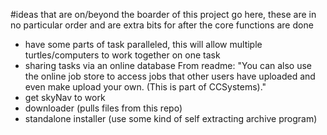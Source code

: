 #ideas that are on/beyond the boarder of this project go here, these are in no particular order and are extra bits for after the core functions are done

* have some parts of task paralleled, this will allow multiple turtles/computers to work together on one task
* sharing tasks via an online database From readme: "You can also use the online job store to access jobs that other users have uploaded and even make upload your own. (This is part of CCSystems)."
* get skyNav to work
* downloader (pulls files from this repo)
* standalone installer (use some kind of self extracting archive program)